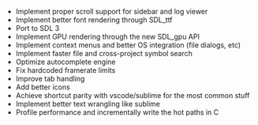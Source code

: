 * Implement proper scroll support for sidebar and log viewer
* Implement better font rendering through SDL_ttf
* Port to SDL 3
* Implement GPU rendering through the new SDL_gpu API
* Implement context menus and better OS integration (file dialogs, etc)
* Implement faster file and cross-project symbol search
* Optimize autocomplete engine
* Fix hardcoded framerate limits
* Improve tab handling
* Add better icons
* Achieve shortcut parity with vscode/sublime for the most common stuff
* Implement better text wrangling like sublime
* Profile performance and incrementally write the hot paths in C

